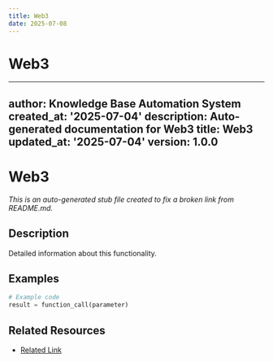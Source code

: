 ```yaml
---
title: Web3
date: 2025-07-08
---
```


# Web3

---
author: Knowledge Base Automation System
created_at: '2025-07-04'
description: Auto-generated documentation for Web3
title: Web3
updated_at: '2025-07-04'
version: 1.0.0
---

# Web3

*This is an auto-generated stub file created to fix a broken link from README.md.*

## Description

Detailed information about this functionality.

## Examples

```python
# Example code
result = function_call(parameter)
```

## Related Resources

- [Related Link](./related_resource.md)

